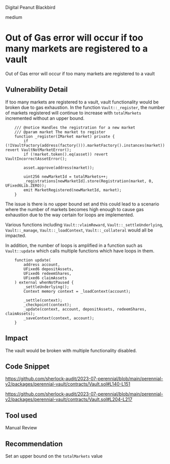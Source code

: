 Digital Peanut Blackbird

medium

# Out of Gas error will occur if too many markets are registered to a vault

Out of Gas error will occur if too many markets are registered to a vault

## Vulnerability Detail

If too many markets are registered to a vault, vault functionality would be broken due to gas exhaustion.
In the function `Vault::_register`, the number of markets registered will continue to increase with `totalMarkets` incremented without an upper bound.

```solidity
    /// @notice Handles the registration for a new market
    /// @param market The market to register
    function _register(IMarket market) private {
        if (!IVaultFactory(address(factory())).marketFactory().instances(market)) revert VaultNotMarketError();
        if (!market.token().eq(asset)) revert VaultIncorrectAssetError();

        asset.approve(address(market));

        uint256 newMarketId = totalMarkets++;
        _registrations[newMarketId].store(Registration(market, 0, UFixed6Lib.ZERO));
        emit MarketRegistered(newMarketId, market);
    }
```

The issue is there is no upper bound set and this could lead to a scenario where the number of markets becomes high enough to cause gas exhaustion due to the way certain for loops are implemented.

 Various functions including `Vault::vlaimReward`, `Vault::_settleUnderlying`, `Vault::_manage`, `Vault::_loadContext`, `Vault::_collateral` would all be impacted.

In addition, the number of loops is amplified in a function such as `Vault::update` which calls multiple functions which have loops in them. 

```solidity
    function update(
        address account,
        UFixed6 depositAssets,
        UFixed6 redeemShares,
        UFixed6 claimAssets
    ) external whenNotPaused {
        _settleUnderlying();
        Context memory context = _loadContext(account);

        _settle(context);
        _checkpoint(context);
        _update(context, account, depositAssets, redeemShares, claimAssets);
        _saveContext(context, account);
    }
```

## Impact

The vault would be broken with multiple functionality disabled.

## Code Snippet

https://github.com/sherlock-audit/2023-07-perennial/blob/main/perennial-v2/packages/perennial-vault/contracts/Vault.sol#L140-L151

https://github.com/sherlock-audit/2023-07-perennial/blob/main/perennial-v2/packages/perennial-vault/contracts/Vault.sol#L204-L217

## Tool used

Manual Review

## Recommendation

Set an upper bound on the `totalMarkets` value